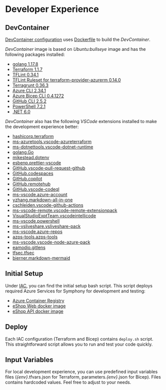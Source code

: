 # Developer Experience

## DevContainer

[DevContainer configuration](./../.devcontainer/devcontainer.json) uses [Dockerfile](./../.devcontainer/Dockerfile) to build the _DevContainer_.

_DevContainer_ image is based on _Ubuntu:bullseye_ image and has the following packages installed:

- [golang 1.17.8](https://go.dev/)
- [Terraform 1.1.7](https://www.terraform.io/)
- [TFLint 0.34.1](https://github.com/terraform-linters/tflint)
- [TFLint Ruleset for terraform-provider-azurerm 0.14.0](https://github.com/terraform-linters/tflint-ruleset-azurerm)
- [Terragrunt 0.36.3](https://terragrunt.gruntwork.io/)
- [Azure CLI 2.34.1](https://docs.microsoft.com/en-us/cli/azure/)
- [Azure Bicep CLI 0.4.1272](https://docs.microsoft.com/en-us/azure/azure-resource-manager/bicep/install)
- [GitHub CLI 2.5.2](https://cli.github.com/)
- [PowerShell 7.2.1](https://github.com/PowerShell/PowerShell)
- [.NET 6.0](https://dotnet.microsoft.com/en-us/download/dotnet)

_DevContainer_ also has the following _VSCode_ extensions installed to make the development experience better:

- [hashicorp.terraform](https://marketplace.visualstudio.com/items?itemName=hashicorp.terraform)
- [ms-azuretools.vscode-azureterraform](https://marketplace.visualstudio.com/items?itemName=ms-azuretools.vscode-azureterraform)
- [ms-dotnettools.vscode-dotnet-runtime](https://marketplace.visualstudio.com/items?itemName=ms-dotnettools.vscode-dotnet-runtime)
- [golang.Go](https://marketplace.visualstudio.com/items?itemName=golang.Go)
- [mikestead.dotenv](https://marketplace.visualstudio.com/items?itemName=mikestead.dotenv)
- [esbenp.prettier-vscode](https://marketplace.visualstudio.com/items?itemName=esbenp.prettier-vscode)
- [GitHub.vscode-pull-request-github](https://marketplace.visualstudio.com/items?itemName=)
- [GitHub.codespaces](https://marketplace.visualstudio.com/items?itemName=GitHub.codespaces)
- [GitHub.copilot](https://marketplace.visualstudio.com/items?itemName=GitHub.copilot)
- [GitHub.remotehub](https://marketplace.visualstudio.com/items?itemName=GitHub.remotehub)
- [GitHub.vscode-codeql](https://marketplace.visualstudio.com/items?itemName=GitHub.vscode-codeql)
- [ms-vscode.azure-account](https://marketplace.visualstudio.com/items?itemName=ms-vscode.azure-account)
- [yzhang.markdown-all-in-one](https://marketplace.visualstudio.com/items?itemName=yzhang.markdown-all-in-one)
- [cschleiden.vscode-github-actions](https://marketplace.visualstudio.com/items?itemName=cschleiden.vscode-github-actions)
- [ms-vscode-remote.vscode-remote-extensionpack](https://marketplace.visualstudio.com/items?itemName=ms-vscode-remote.vscode-remote-extensionpack)
- [VisualStudioExptTeam.vscodeintellicode](https://marketplace.visualstudio.com/items?itemName=VisualStudioExptTeam.vscodeintellicode)
- [ms-vscode.powershell](https://marketplace.visualstudio.com/items?itemName=ms-vscode.powershell)
- [ms-vsliveshare.vsliveshare-pack](https://marketplace.visualstudio.com/items?itemName=ms-vsliveshare.vsliveshare-pack)
- [ms-vscode.azure-repos](https://marketplace.visualstudio.com/items?itemName=ms-vscode.azure-repos)
- [azps-tools.azps-tools](https://marketplace.visualstudio.com/items?itemName=azps-tools.azps-tools)
- [ms-vscode.vscode-node-azure-pack](https://marketplace.visualstudio.com/items?itemName=ms-vscode.vscode-node-azure-pack)
- [eamodio.gitlens](https://marketplace.visualstudio.com/items?itemName=eamodio.gitlens)
- [tfsec.tfsec](https://marketplace.visualstudio.com/items?itemName=tfsec.tfsec)
- [bierner.markdown-mermaid](https://marketplace.visualstudio.com/items?itemName=bierner.markdown-mermaid)

## Initial Setup

Under [IAC](./../IAC/), you can find the initial setup bash script. This script deploys required Azure Services for Symphony for development and testing:

- [Azure Container Registry](https://docs.microsoft.com/en-us/azure/container-registry)
- [eShop Web docker image](https://github.com/dotnet-architecture/eShopOnWeb/tree/main/src/Web)
- [eShop API docker image](https://github.com/dotnet-architecture/eShopOnWeb/tree/main/src/PublicApi)

## Deploy

Each IAC configuration (Terraform and Bicep) contains `deploy.sh` script. This straightforward script allows you to run and test your code quickly.

## Input Variables

For local development experience, you can use predefined input variables files (_{env}_.tfvars.json for Terraform, parameters._{env}_.json for Bicep). Files contains hardcoded values. Feel free to adjust to your needs.
